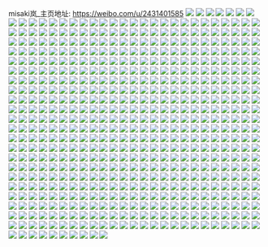 misaki岚_主页地址: https://weibo.com/u/2431401585 
![](https://wx4.sinaimg.cn/mw2000/90ec3e71ly1h95zzw7u3uj20wi1khdmq.jpg) 
![](https://wx4.sinaimg.cn/mw2000/90ec3e71ly1h96004l3s0j22c0340kjn.jpg) 
![](https://wx4.sinaimg.cn/mw2000/90ec3e71ly1h95zzx06fdj20u01hc18y.jpg) 
![](https://wx4.sinaimg.cn/mw2000/90ec3e71ly1h95zzycmjsj229e3191kz.jpg) 
![](https://wx4.sinaimg.cn/mw2000/90ec3e71ly1h95zzzs4a7j22c03401ky.jpg) 
![](https://wx4.sinaimg.cn/mw2000/90ec3e71ly1h96002cgq1j20wi1lswt1.jpg) 
![](https://wx4.sinaimg.cn/mw2000/90ec3e71ly1h96005na0dj214q1ibkd6.jpg) 
![](https://wx4.sinaimg.cn/mw2000/90ec3e71ly1h96006c9pfj20u01hcwnf.jpg) 
![](https://wx4.sinaimg.cn/mw2000/90ec3e71ly1h91j1pk8fkj20wi160aht.jpg) 
![](https://wx4.sinaimg.cn/mw2000/90ec3e71ly1h91j1zsz1ij22c0340qv6.jpg) 
![](https://wx4.sinaimg.cn/mw2000/90ec3e71ly1h8t7mlh2exj20wi1yc4qp.jpg) 
![](https://wx4.sinaimg.cn/mw2000/90ec3e71ly1h8t7mnuvyij21sc2ds4qp.jpg) 
![](https://wx4.sinaimg.cn/mw2000/90ec3e71ly1h8t7mpbdo1j21sc2dse82.jpg) 
![](https://wx4.sinaimg.cn/mw2000/90ec3e71ly1h8qxlzx7axj20q611j7dp.jpg) 
![](https://wx4.sinaimg.cn/mw2000/90ec3e71ly1h8pzoppvzaj21sc2ds7rk.jpg) 
![](https://wx4.sinaimg.cn/mw2000/90ec3e71ly1h8ndzxya0ij20wi1lkguv.jpg) 
![](https://wx4.sinaimg.cn/mw2000/90ec3e71ly1h8k2l6txh6j20k00zkwgm.jpg) 
![](https://wx4.sinaimg.cn/mw2000/90ec3e71ly1h8k2l7msszj20tz1fbak3.jpg) 
![](https://wx4.sinaimg.cn/mw2000/90ec3e71ly1h8fka4nyp6j20tr1gwn6w.jpg) 
![](https://wx4.sinaimg.cn/mw2000/90ec3e71ly1h8fka55awxj20u01hctnv.jpg) 
![](https://wx4.sinaimg.cn/mw2000/90ec3e71ly1h8fka2ff1cj20k00zkn01.jpg) 
![](https://wx4.sinaimg.cn/mw2000/90ec3e71ly1h8bkt8ztbej20k00ya0yl.jpg) 
![](https://wx4.sinaimg.cn/mw2000/90ec3e71ly1h89hpc9rkij20wi1ls4e9.jpg) 
![](https://wx4.sinaimg.cn/mw2000/90ec3e71ly1h89hpbtbqgj20wi1ls4dj.jpg) 
![](https://wx4.sinaimg.cn/mw2000/90ec3e71ly1h89hpdd3oej21y92lox6p.jpg) 
![](https://wx4.sinaimg.cn/mw2000/90ec3e71ly1h87i0rhdt5j20p00xcgv1.jpg) 
![](https://wx4.sinaimg.cn/mw2000/90ec3e71ly1h87i0pyq1qj20wi1lsdu8.jpg) 
![](https://wx4.sinaimg.cn/mw2000/90ec3e71ly1h87i0quq6lj20wi1lsdw3.jpg) 
![](https://wx4.sinaimg.cn/mw2000/90ec3e71ly1h87i0r51wdj20k00zkgpf.jpg) 
![](https://wx4.sinaimg.cn/mw2000/90ec3e71ly1h850qcwhm1j20r40qy40f.jpg) 
![](https://wx4.sinaimg.cn/mw2000/90ec3e71ly1h8305md804j22gu35s1kz.jpg) 
![](https://wx4.sinaimg.cn/mw2000/90ec3e71ly1h8305nnrt3j22dc35sb2b.jpg) 
![](https://wx4.sinaimg.cn/mw2000/90ec3e71ly1h8305opvplj22c0340x6q.jpg) 
![](https://wx4.sinaimg.cn/mw2000/90ec3e71ly1h81dy47nmij20qk0wbq5k.jpg) 
![](https://wx4.sinaimg.cn/mw2000/90ec3e71ly1h81dy4dmxbj20wh06owew.jpg) 
![](https://wx4.sinaimg.cn/mw2000/90ec3e71ly1h81dy4jsk0j20bn0bf0td.jpg) 
![](https://wx4.sinaimg.cn/mw2000/90ec3e71ly1h81dy3rsy8j20mc0jbwg3.jpg) 
![](https://wx4.sinaimg.cn/mw2000/90ec3e71ly1h7nm90n1kcj22c0340qv6.jpg) 
![](https://wx4.sinaimg.cn/mw2000/90ec3e71ly1h7kw0qrwauj20wi0pm78r.jpg) 
![](https://wx4.sinaimg.cn/mw2000/90ec3e71ly1h6omrc720rj20r50zon7o.jpg) 
![](https://wx4.sinaimg.cn/mw2000/90ec3e71ly1h6gzapprq6j20wi1gf0yc.jpg) 
![](https://wx4.sinaimg.cn/mw2000/90ec3e71ly1h6frqqt8clj20o416v75e.jpg) 
![](https://wx4.sinaimg.cn/mw2000/90ec3e71ly1h6f2d7l8d9j20to10vgnd.jpg) 
![](https://wx4.sinaimg.cn/mw2000/90ec3e71ly1h6ccwqmjn0j20u0140tfe.jpg) 
![](https://wx4.sinaimg.cn/mw2000/90ec3e71ly1h6ccwr0ffhj20sy1fggv0.jpg) 
![](https://wx4.sinaimg.cn/mw2000/90ec3e71ly1h5qcspkukzj20u013y127.jpg) 
![](https://wx4.sinaimg.cn/mw2000/90ec3e71ly1h5qcstzgcoj22c0340e86.jpg) 
![](https://wx4.sinaimg.cn/mw2000/90ec3e71ly1h5qcsp205rj22c03404qs.jpg) 
![](https://wx4.sinaimg.cn/mw2000/90ec3e71ly1h5qcswqfl2j214g1iekch.jpg) 
![](https://wx4.sinaimg.cn/mw2000/90ec3e71ly1h5cgehqz5hj20u01sxwjj.jpg) 
![](https://wx4.sinaimg.cn/mw2000/90ec3e71ly1h5cgfoviiuj20u015c795.jpg) 
![](https://wx4.sinaimg.cn/mw2000/90ec3e71ly1h58ropq709j20wi0o776o.jpg) 
![](https://wx4.sinaimg.cn/mw2000/90ec3e71ly1h4zakuv3fnj20u016ggsu.jpg) 
![](https://wx4.sinaimg.cn/mw2000/90ec3e71ly1h4zakv6fy7j20u00u0wi2.jpg) 
![](https://wx4.sinaimg.cn/mw2000/90ec3e71ly1h4x7kpsm8zj20u01hcdnu.jpg) 
![](https://wx4.sinaimg.cn/mw2000/90ec3e71ly1h4uqok9a77j20uc1ijqe4.jpg) 
![](https://wx4.sinaimg.cn/mw2000/90ec3e71ly1h4tcsyik57j22c0340x6p.jpg) 
![](https://wx4.sinaimg.cn/mw2000/90ec3e71ly1h4tct03kmcj22c0340b2a.jpg) 
![](https://wx4.sinaimg.cn/mw2000/90ec3e71ly1h4tcswuqy4j22c0340e82.jpg) 
![](https://wx4.sinaimg.cn/mw2000/90ec3e71ly1h4tct2sm8ij22c03407wk.jpg) 
![](https://wx4.sinaimg.cn/mw2000/90ec3e71ly1h4o2rqd39bj20ph18vwl0.jpg) 
![](https://wx4.sinaimg.cn/mw2000/90ec3e71ly1h4o2rqvzezj20k00zkn0x.jpg) 
![](https://wx4.sinaimg.cn/mw2000/90ec3e71ly1h4o2rr96yrj20u0141791.jpg) 
![](https://wx4.sinaimg.cn/mw2000/90ec3e71ly1h3ytyhzqjpj22c0340x6r.jpg) 
![](https://wx4.sinaimg.cn/mw2000/90ec3e71ly1h3ytyjhenxj227e2xvx6p.jpg) 
![](https://wx4.sinaimg.cn/mw2000/90ec3e71ly1h3x1br6yw3j223u35shdu.jpg) 
![](https://wx4.sinaimg.cn/mw2000/90ec3e71ly1h3x1c3dj5hj223u35se83.jpg) 
![](https://wx4.sinaimg.cn/mw2000/90ec3e71gy1h3w4mpg6zbj22c03407wi.jpg) 
![](https://wx4.sinaimg.cn/mw2000/90ec3e71gy1h3w4mmux6lj20wi1yck7w.jpg) 
![](https://wx4.sinaimg.cn/mw2000/90ec3e71gy1h3w4mqdi1gj20v11j6h6p.jpg) 
![](https://wx4.sinaimg.cn/mw2000/90ec3e71gy1h3qouwjdb4j20ta132k30.jpg) 
![](https://wx4.sinaimg.cn/mw2000/90ec3e71gy1h3qouykfpvj22202qonpe.jpg) 
![](https://wx4.sinaimg.cn/mw2000/90ec3e71gy1h3qov2g8wcj22802yoe82.jpg) 
![](https://wx4.sinaimg.cn/mw2000/90ec3e71ly1h3n73ylj5cj20hk0n8jte.jpg) 
![](https://wx4.sinaimg.cn/mw2000/90ec3e71ly1h3n73yzv7vj20wi0mpju6.jpg) 
![](https://wx4.sinaimg.cn/mw2000/90ec3e71gy1h3mpx9wpi4j215a1uvkes.jpg) 
![](https://wx4.sinaimg.cn/mw2000/90ec3e71gy1h3mpx8mz4mj22c033zx6q.jpg) 
![](https://wx4.sinaimg.cn/mw2000/90ec3e71gy1h3iq00vvrqj228831r7wi.jpg) 
![](https://wx4.sinaimg.cn/mw2000/90ec3e71gy1h3iq06ju11j226630kb2a.jpg) 
![](https://wx4.sinaimg.cn/mw2000/90ec3e71gy1h3ipzs1zhjj21sc2ds7wh.jpg) 
![](https://wx4.sinaimg.cn/mw2000/90ec3e71gy1h3iq02k1nnj21sc2dswz7.jpg) 
![](https://wx4.sinaimg.cn/mw2000/90ec3e71gy1h3hhzn2blaj20j20y4gqk.jpg) 
![](https://wx4.sinaimg.cn/mw2000/90ec3e71gy1h3hhzzzsktj22xk21wqv7.jpg) 
![](https://wx4.sinaimg.cn/mw2000/90ec3e71gy1h3hhzmllfej20u01hck9o.jpg) 
![](https://wx4.sinaimg.cn/mw2000/90ec3e71ly1h3dy0cux2rj20i10wiq9o.jpg) 
![](https://wx4.sinaimg.cn/mw2000/90ec3e71ly1h3dy0c7pe9j21400u0wpb.jpg) 
![](https://wx4.sinaimg.cn/mw2000/90ec3e71ly1h3dy0bf81cj21ip29a7wh.jpg) 
![](https://wx4.sinaimg.cn/mw2000/90ec3e71ly1h3dy0aqfomj224q2uab1c.jpg) 
![](https://wx4.sinaimg.cn/mw2000/90ec3e71ly1h3aao1zkkzj20wi1lsh26.jpg) 
![](https://wx4.sinaimg.cn/mw2000/90ec3e71ly1h3aao16oszj20o20ezdh2.jpg) 
![](https://wx4.sinaimg.cn/mw2000/90ec3e71ly1h2tzkxqvbrj20k00zke5d.jpg) 
![](https://wx4.sinaimg.cn/mw2000/90ec3e71ly1h2h03rqio4j20m911zgrn.jpg) 
![](https://wx4.sinaimg.cn/mw2000/90ec3e71ly1h2g7ngklauj20ra1h5gve.jpg) 
![](https://wx4.sinaimg.cn/mw2000/90ec3e71ly1h1wc0w3e0uj22c03407wi.jpg) 
![](https://wx4.sinaimg.cn/mw2000/90ec3e71ly1h1tuz1m1aqj22c0340hdv.jpg) 
![](https://wx4.sinaimg.cn/mw2000/90ec3e71ly1h1ncq6arcxj20wi1hb48e.jpg) 
![](https://wx4.sinaimg.cn/mw2000/90ec3e71ly1h1ncq5ga3lj20wi1lsk63.jpg) 
![](https://wx4.sinaimg.cn/mw2000/90ec3e71ly1h1ky7rtvs8j20no0ucgv6.jpg) 
![](https://wx4.sinaimg.cn/mw2000/90ec3e71ly1h1kuw3ssppj20qo11nwm8.jpg) 
![](https://wx4.sinaimg.cn/mw2000/90ec3e71ly1h1kuw4m7smj21zc1vje81.jpg) 
![](https://wx4.sinaimg.cn/mw2000/90ec3e71ly1h1izl6kabfj20u01hcqip.jpg) 
![](https://wx4.sinaimg.cn/mw2000/90ec3e71ly1h1izl64gxrj21yc0wi4qp.jpg) 
![](https://wx4.sinaimg.cn/mw2000/90ec3e71ly1h1izl8h0ugj21yc0wi7wh.jpg) 
![](https://wx4.sinaimg.cn/mw2000/90ec3e71ly1h1izlbkl8jj21yc0wikjl.jpg) 
![](https://wx4.sinaimg.cn/mw2000/90ec3e71ly1h1izfnsynbj210c1e8dsk.jpg) 
![](https://wx4.sinaimg.cn/mw2000/90ec3e71ly1h1bpaf0l1oj2153166anb.jpg) 
![](https://wx4.sinaimg.cn/mw2000/90ec3e71ly1h1bpagkhesj22c029ye82.jpg) 
![](https://wx4.sinaimg.cn/mw2000/90ec3e71ly1h1bpahnsihj22c02pkqv6.jpg) 
![](https://wx4.sinaimg.cn/mw2000/90ec3e71ly1h100wxpr3gj20k00zkdkz.jpg) 
![](https://wx4.sinaimg.cn/mw2000/90ec3e71ly1h0hkdtp4z8j20wi1lswte.jpg) 
![](https://wx4.sinaimg.cn/mw2000/90ec3e71ly1h0hkdw7civj20wi0wiaeq.jpg) 
![](https://wx4.sinaimg.cn/mw2000/90ec3e71ly1h0hkdwh9efj20k00zkn46.jpg) 
![](https://wx4.sinaimg.cn/mw2000/90ec3e71ly1h0ejyci6lsj20rx1do45j.jpg) 
![](https://wx4.sinaimg.cn/mw2000/90ec3e71ly1h0ejyd9lfej20k00zknjy.jpg) 
![](https://wx4.sinaimg.cn/mw2000/90ec3e71ly1h04278c1fej21sc2dsx6p.jpg) 
![](https://wx4.sinaimg.cn/mw2000/90ec3e71ly1gzz46chqksj20wi1ycnpd.jpg) 
![](https://wx4.sinaimg.cn/mw2000/90ec3e71ly1gzthclvvoqj20u01hc4af.jpg) 
![](https://wx4.sinaimg.cn/mw2000/90ec3e71ly1gzthcrtywsj20cu0d9ab0.jpg) 
![](https://wx4.sinaimg.cn/mw2000/90ec3e71ly1gzcipiw73fj22c03404qt.jpg) 
![](https://wx4.sinaimg.cn/mw2000/90ec3e71ly1gzcipjghlej20u00u0h1k.jpg) 
![](https://wx4.sinaimg.cn/mw2000/90ec3e71ly1gz56am128hj20wi1lham4.jpg) 
![](https://wx4.sinaimg.cn/mw2000/90ec3e71ly1gz56ambmfxj20wi1ls48o.jpg) 
![](https://wx4.sinaimg.cn/mw2000/90ec3e71ly1gz56alps94j20zk0k0443.jpg) 
![](https://wx4.sinaimg.cn/mw2000/90ec3e71ly1gynyqxktilj21jq1jq4qp.jpg) 
![](https://wx4.sinaimg.cn/mw2000/90ec3e71ly1gynyqwot5hj22c02c0kjm.jpg) 
![](https://wx4.sinaimg.cn/mw2000/90ec3e71ly1gynyqy460xj219x1fjwrr.jpg) 
![](https://wx4.sinaimg.cn/mw2000/90ec3e71ly1gynyr0wep3j22bk340kjp.jpg) 
![](https://wx4.sinaimg.cn/mw2000/90ec3e71ly1gy2lfbhkkkj20wi1yc1a8.jpg) 
![](https://wx4.sinaimg.cn/mw2000/90ec3e71ly1gy2lfcispsj20wi1ls4e0.jpg) 
![](https://wx4.sinaimg.cn/mw2000/90ec3e71ly1gy2lfdry4yj211o1hcwxe.jpg) 
![](https://wx4.sinaimg.cn/mw2000/90ec3e71ly1gxccdbnem9j22nf2nfx6q.jpg) 
![](https://wx4.sinaimg.cn/mw2000/90ec3e71ly1gxccdgjzs9j21401hc7he.jpg) 
![](https://wx4.sinaimg.cn/mw2000/90ec3e71ly1gxccczne2xj21401hc13i.jpg) 
![](https://wx4.sinaimg.cn/mw2000/90ec3e71ly1gxccd17ylrj20wi1lsqj9.jpg) 
![](https://wx4.sinaimg.cn/mw2000/90ec3e71ly1gxccd1waumj20u51hl7dr.jpg) 
![](https://wx4.sinaimg.cn/mw2000/90ec3e71ly1gxccd3scfgj20wi1ls19k.jpg) 
![](https://wx4.sinaimg.cn/mw2000/90ec3e71ly1gxccd4gxdej20tu1h9n72.jpg) 
![](https://wx4.sinaimg.cn/mw2000/90ec3e71ly1gxccdff1z6j22c0340hdv.jpg) 
![](https://wx4.sinaimg.cn/mw2000/90ec3e71ly1gxccdw2ia5j21sc2dsb29.jpg) 
![](https://wx4.sinaimg.cn/mw2000/90ec3e71ly1gx3g3vfbu3j21cd2g04qp.jpg) 
![](https://wx4.sinaimg.cn/mw2000/90ec3e71ly1gx3g41yjzjj22c0340x6s.jpg) 
![](https://wx4.sinaimg.cn/mw2000/90ec3e71ly1gx3g42uq88j21401hc14g.jpg) 
![](https://wx4.sinaimg.cn/mw2000/90ec3e71ly1gx3g3ru38vj22c0340x6r.jpg) 
![](https://wx4.sinaimg.cn/mw2000/90ec3e71ly1gwosw1q69jj21sc2dsb29.jpg) 
![](https://wx4.sinaimg.cn/mw2000/90ec3e71ly1gwnbpzxrbyj23402c0hdv.jpg) 
![](https://wx4.sinaimg.cn/mw2000/90ec3e71ly1gwnbq20h10j22c02c01ky.jpg) 
![](https://wx4.sinaimg.cn/mw2000/90ec3e71ly1gwnbq3y6xtj22c0340npf.jpg) 
![](https://wx4.sinaimg.cn/mw2000/90ec3e71ly1gwnbrhn3ujj22c02rvkjn.jpg) 
![](https://wx4.sinaimg.cn/mw2000/90ec3e71ly1gwj2gn6wmmj21p12dsnpd.jpg) 
![](https://wx4.sinaimg.cn/mw2000/90ec3e71ly1gwj2h9nwgoj22c035nnpg.jpg) 
![](https://wx4.sinaimg.cn/mw2000/90ec3e71ly1gw4exp9st9j21sc2ds1ky.jpg) 
![](https://wx4.sinaimg.cn/mw2000/90ec3e71ly1gw4eylznbcj21sc2ds1ky.jpg) 
![](https://wx4.sinaimg.cn/mw2000/90ec3e71ly1gvz0pbxzdxj21401hch5q.jpg) 
![](https://wx4.sinaimg.cn/mw2000/90ec3e71ly1gvz0pchsy7j21401hcakb.jpg) 
![](https://wx4.sinaimg.cn/mw2000/90ec3e71ly1gvz0pisv5sj22a935sb2b.jpg) 
![](https://wx4.sinaimg.cn/mw2000/90ec3e71ly1gvz0pme8hbj22c033kqv6.jpg) 
![](https://wx4.sinaimg.cn/mw2000/90ec3e71ly1gvz0pb4fwjj22c0340kjn.jpg) 
![](https://wx4.sinaimg.cn/mw2000/90ec3e71ly1gvz0pnyrb1j21sc2dsx6p.jpg) 
![](https://wx4.sinaimg.cn/mw2000/90ec3e71ly1gvwqjagklpj20w616wgwo.jpg) 
![](https://wx4.sinaimg.cn/mw2000/002ExUCBly1gvqn8fx9iqj62c0340kjl02.jpg) 
![](https://wx4.sinaimg.cn/mw2000/002ExUCBly1gvocgczt9ij61sc2dsnpd02.jpg) 
![](https://wx4.sinaimg.cn/mw2000/002ExUCBly1gvocgf8facj61sc2dsb2902.jpg) 
![](https://wx4.sinaimg.cn/mw2000/002ExUCBly1gvocgkuem6j62c02uuhdv02.jpg) 
![](https://wx4.sinaimg.cn/mw2000/002ExUCBly1gvocg5ib37j60ni134dly02.jpg) 
![](https://wx4.sinaimg.cn/mw2000/002ExUCBly1gvbte1vkg4j62c0340u0x02.jpg) 
![](https://wx4.sinaimg.cn/mw2000/002ExUCBly1gus2h9zoa5j61qd2dsnpd02.jpg) 
![](https://wx4.sinaimg.cn/mw2000/90ec3e71ly1gus2guck8uj212e1ezdvc.jpg) 
![](https://wx4.sinaimg.cn/mw2000/002ExUCBly1gus2iutbyvj61sc2dskjm02.jpg) 
![](https://wx4.sinaimg.cn/mw2000/90ec3e71ly1gus2j0mj99j212u1fsapf.jpg) 
![](https://wx4.sinaimg.cn/mw2000/002ExUCBly1gus2jhy6vlj62c0340x6q02.jpg) 
![](https://wx4.sinaimg.cn/mw2000/002ExUCBly1gus2jiwnk6j60jf0jqjty02.jpg) 
![](https://wx4.sinaimg.cn/mw2000/002ExUCBly1gupnpmxnl1j60u01hc11w02.jpg) 
![](https://wx4.sinaimg.cn/mw2000/002ExUCBly1gupnpq1niij63402c0npf02.jpg) 
![](https://wx4.sinaimg.cn/mw2000/002ExUCBly1gupnpraqslj60u01hck3602.jpg) 
![](https://wx4.sinaimg.cn/mw2000/002ExUCBly1gupnprwjm1j60u01hcgy302.jpg) 
![](https://wx4.sinaimg.cn/mw2000/002ExUCBly1gupnpu4rvlj62c02c0u0y02.jpg) 
![](https://wx4.sinaimg.cn/mw2000/002ExUCBly1gupnpzlktfj60u01hcdwe02.jpg) 
![](https://wx4.sinaimg.cn/mw2000/002ExUCBly1gupnq0qjt7j62c0340npd02.jpg) 
![](https://wx4.sinaimg.cn/mw2000/002ExUCBly1gupnq1wnqwj60u01hc15f02.jpg) 
![](https://wx4.sinaimg.cn/mw2000/002ExUCBly1gupnq2iyfbj60u01hcqe402.jpg) 
![](https://wx4.sinaimg.cn/mw2000/002ExUCBly1gugb6ycg25j62c0340qv602.jpg) 
![](https://wx4.sinaimg.cn/mw2000/002ExUCBly1gufyxkqxo7j61sc2dsqr502.jpg) 
![](https://wx4.sinaimg.cn/mw2000/002ExUCBly1gufyxnj1y1j61sc2ds7wh02.jpg) 
![](https://wx4.sinaimg.cn/mw2000/002ExUCBly1gufyxwpg9sj60wi1lsk7a02.jpg) 
![](https://wx4.sinaimg.cn/mw2000/002ExUCBly1gufyy3j5dmj62bv2ilhdu02.jpg) 
![](https://wx4.sinaimg.cn/mw2000/002ExUCBly1gu9q8vmrq5j60vn0wrk2t02.jpg) 
![](https://wx4.sinaimg.cn/mw2000/002ExUCBly1gu9q8w7k90j610s1g3nko02.jpg) 
![](https://wx4.sinaimg.cn/mw2000/002ExUCBly1gu9q8wx8idj60wi1lsqod02.jpg) 
![](https://wx4.sinaimg.cn/mw2000/002ExUCBly1gu9q8y9caej62c0340qv702.jpg) 
![](https://wx4.sinaimg.cn/mw2000/002ExUCBly1gu8jmsinb2j61221d6ts602.jpg) 
![](https://wx4.sinaimg.cn/mw2000/002ExUCBly1gu8jmsy844j610f1bjaqn02.jpg) 
![](https://wx4.sinaimg.cn/mw2000/90ec3e71ly1gtz43navzqj21sc25y1kx.jpg) 
![](https://wx4.sinaimg.cn/mw2000/90ec3e71ly1gtz43o0zuzj216g1km7n3.jpg) 
![](https://wx4.sinaimg.cn/mw2000/90ec3e71ly1gtz43peus2j20wi10rdon.jpg) 
![](https://wx4.sinaimg.cn/mw2000/90ec3e71ly1gtz43q80bvj21sc2dsqv5.jpg) 
![](https://wx4.sinaimg.cn/mw2000/90ec3e71ly1gtxvxip04mj20wf1g6gu7.jpg) 
![](https://wx4.sinaimg.cn/mw2000/90ec3e71ly1gtxvxs45fzj20wi1ls4b7.jpg) 
![](https://wx4.sinaimg.cn/mw2000/90ec3e71ly1gtxvxys3qkj20wi1lswsb.jpg) 
![](https://wx4.sinaimg.cn/mw2000/90ec3e71ly1gtxvy3s9f0j20wi1ls17w.jpg) 
![](https://wx4.sinaimg.cn/mw2000/90ec3e71ly1gtazsp9hsmj21sc2dse29.jpg) 
![](https://wx4.sinaimg.cn/mw2000/90ec3e71ly1gt9kg6pniuj21sc2dski0.jpg) 
![](https://wx4.sinaimg.cn/mw2000/90ec3e71ly1gt9kg65wmwj21sc2ds7v5.jpg) 
![](https://wx4.sinaimg.cn/mw2000/90ec3e71ly1gt3iyqiy8lj22c0340b2a.jpg) 
![](https://wx4.sinaimg.cn/mw2000/90ec3e71ly1gt3iyw76ogj22c03401l0.jpg) 
![](https://wx4.sinaimg.cn/mw2000/90ec3e71ly1gt3iyxswqzj22c0340e83.jpg) 
![](https://wx4.sinaimg.cn/mw2000/90ec3e71ly1gt3iyzigjoj22c0340hdv.jpg) 
![](https://wx4.sinaimg.cn/mw2000/90ec3e71ly1gt3iz1ial0j22c0340e85.jpg) 
![](https://wx4.sinaimg.cn/mw2000/90ec3e71ly1gt3iz36ow9j22c0340npf.jpg) 
![](https://wx4.sinaimg.cn/mw2000/90ec3e71ly1gt3iz4f264j22c0340x6q.jpg) 
![](https://wx4.sinaimg.cn/mw2000/90ec3e71ly1gt3iz4xx8ej20u01hctod.jpg) 
![](https://wx4.sinaimg.cn/mw2000/90ec3e71ly1gt3iz6536vj22c0340x6q.jpg) 
![](https://wx4.sinaimg.cn/mw2000/90ec3e71ly1gslhrls711j21m320xqv5.jpg) 
![](https://wx4.sinaimg.cn/mw2000/90ec3e71ly1gslhrj52s2j229l340kjn.jpg) 
![](https://wx4.sinaimg.cn/mw2000/90ec3e71ly1gslhrp4g02j22c0340u0y.jpg) 
![](https://wx4.sinaimg.cn/mw2000/90ec3e71ly1gskdb0esq9j22c03407wi.jpg) 
![](https://wx4.sinaimg.cn/mw2000/90ec3e71ly1gskdaunri1j22c03404qr.jpg) 
![](https://wx4.sinaimg.cn/mw2000/90ec3e71ly1gsisf8dza2j22c0340e82.jpg) 
![](https://wx4.sinaimg.cn/mw2000/90ec3e71ly1gsisfflj2bj22c036lb2c.jpg) 
![](https://wx4.sinaimg.cn/mw2000/90ec3e71ly1gsisflorhhj22c03407wj.jpg) 
![](https://wx4.sinaimg.cn/mw2000/90ec3e71ly1gsisfmnxppj20v815mn8f.jpg) 
![](https://wx4.sinaimg.cn/mw2000/90ec3e71ly1gsfvts2v89j226g2wmu0z.jpg) 
![](https://wx4.sinaimg.cn/mw2000/90ec3e71ly1gsfvttv2iej22c0340npe.jpg) 
![](https://wx4.sinaimg.cn/mw2000/90ec3e71ly1gsfvto3rwej23402c0kjo.jpg) 
![](https://wx4.sinaimg.cn/mw2000/90ec3e71ly1gsfvtxwnh7j22c0340e83.jpg) 
![](https://wx4.sinaimg.cn/mw2000/90ec3e71ly1gsb3cgnqfpj21401hcgxp.jpg) 
![](https://wx4.sinaimg.cn/mw2000/90ec3e71ly1gsb3ck1b50j22c02c0qv6.jpg) 
![](https://wx4.sinaimg.cn/mw2000/90ec3e71ly1gsb3coo3laj21sc2dskjm.jpg) 
![](https://wx4.sinaimg.cn/mw2000/90ec3e71ly1gsb3cqi1i3j22c02c0u0r.jpg) 
![](https://wx4.sinaimg.cn/mw2000/90ec3e71ly1gs7p0k6lv9j21sc2ds7ua.jpg) 
![](https://wx4.sinaimg.cn/mw2000/90ec3e71ly1gs7p0jj6mij21sc2ds4oc.jpg) 
![](https://wx4.sinaimg.cn/mw2000/90ec3e71ly1gs5dkeydm0j20wi0xm104.jpg) 
![](https://wx4.sinaimg.cn/mw2000/90ec3e71ly1gs35u0pibhj20wi0wen6r.jpg) 
![](https://wx4.sinaimg.cn/mw2000/90ec3e71gy1gru3ahxk83j20vw16jqfp.jpg) 
![](https://wx4.sinaimg.cn/mw2000/90ec3e71gy1gru3ah1fbwj21sc2ds7wh.jpg) 
![](https://wx4.sinaimg.cn/mw2000/90ec3e71gy1gru3akqdbdj22c0340hdu.jpg) 
![](https://wx4.sinaimg.cn/mw2000/90ec3e71gy1gru3af8tr5j22c03401ky.jpg) 
![](https://wx4.sinaimg.cn/mw2000/90ec3e71gy1gr4c1k9wt4j22782xm1kx.jpg) 
![](https://wx4.sinaimg.cn/mw2000/90ec3e71gy1gr4c1mhq8xj213h1gn4d4.jpg) 
![](https://wx4.sinaimg.cn/mw2000/90ec3e71gy1gr4c1nhpbnj20tw13wn1l.jpg) 
![](https://wx4.sinaimg.cn/mw2000/90ec3e71gy1gr4c1q6c3ij21lz2dse81.jpg) 
![](https://wx4.sinaimg.cn/mw2000/90ec3e71gy1gr0xcohf2lj22c0340x6r.jpg) 
![](https://wx4.sinaimg.cn/mw2000/90ec3e71gy1gr0xctc42oj22c02c04qr.jpg) 
![](https://wx4.sinaimg.cn/mw2000/90ec3e71gy1gr0xcx58fjj22c0340npe.jpg) 
![](https://wx4.sinaimg.cn/mw2000/90ec3e71gy1gr0xcy7wpdj20u00u0n3j.jpg) 
![](https://wx4.sinaimg.cn/mw2000/90ec3e71gy1gr0xd0jr4fj22c0340b2a.jpg) 
![](https://wx4.sinaimg.cn/mw2000/90ec3e71gy1gr0xd55g3lj22c02c0hdv.jpg) 
![](https://wx4.sinaimg.cn/mw2000/90ec3e71gy1gqpzkmsrfmj20wi1ycx6p.jpg) 
![](https://wx4.sinaimg.cn/mw2000/90ec3e71ly1gqou4z5ma8j21sc2dshdt.jpg) 
![](https://wx4.sinaimg.cn/mw2000/90ec3e71ly1gqou3jekyej21sc2dstz6.jpg) 
![](https://wx4.sinaimg.cn/mw2000/90ec3e71ly1gqkkt0z6ncj20ku0rsdku.jpg) 
![](https://wx4.sinaimg.cn/mw2000/90ec3e71ly1gqg1tqa1sxj20ge0zgtbb.jpg) 
![](https://wx4.sinaimg.cn/mw2000/90ec3e71ly1gqg1tqujecj20u01hcdoo.jpg) 
![](https://wx4.sinaimg.cn/mw2000/90ec3e71ly1gqg1tpnnvcj20u01sye82.jpg) 
![](https://wx4.sinaimg.cn/mw2000/90ec3e71ly1gqg1tw5qmej20u01syqv6.jpg) 
![](https://wx4.sinaimg.cn/mw2000/90ec3e71ly1gqel5aigl6j20u01sykjv.jpg) 
![](https://wx4.sinaimg.cn/mw2000/90ec3e71ly1gqel5quax7j20u01sykjv.jpg) 
![](https://wx4.sinaimg.cn/mw2000/90ec3e71ly1gqel5rt2gnj20u0140464.jpg) 
![](https://wx4.sinaimg.cn/mw2000/90ec3e71ly1gqel5srvt8j21400u0n5b.jpg) 
![](https://wx4.sinaimg.cn/mw2000/90ec3e71ly1gqb1gft9t6j20u01sy7ws.jpg) 
![](https://wx4.sinaimg.cn/mw2000/90ec3e71ly1gqb1gglu2aj20u01hcaie.jpg) 
![](https://wx4.sinaimg.cn/mw2000/90ec3e71ly1gqb1gh2i32j20k00zk784.jpg) 
![](https://wx4.sinaimg.cn/mw2000/90ec3e71ly1gqb1ghmrnwj20u019b47g.jpg) 
![](https://wx4.sinaimg.cn/mw2000/90ec3e71gy1gq92jflg5tj20u0140k0t.jpg) 
![](https://wx4.sinaimg.cn/mw2000/90ec3e71gy1gq92jhp10aj20u00u0gxw.jpg) 
![](https://wx4.sinaimg.cn/mw2000/90ec3e71gy1gq92jjqvhhj20u0140wme.jpg) 
![](https://wx4.sinaimg.cn/mw2000/90ec3e71gy1gq92jkmgvcj20u00u048n.jpg) 
![](https://wx4.sinaimg.cn/mw2000/90ec3e71gy1gq92jlsppej20u00u0gv4.jpg) 
![](https://wx4.sinaimg.cn/mw2000/90ec3e71gy1gq92jneu84j20u0140n6n.jpg) 
![](https://wx4.sinaimg.cn/mw2000/90ec3e71gy1gq92johbm2j20u0140gt4.jpg) 
![](https://wx4.sinaimg.cn/mw2000/90ec3e71gy1gq92jehtvoj20u00u0an3.jpg) 
![](https://wx4.sinaimg.cn/mw2000/90ec3e71gy1gq92jpdz38j20u00u0dpy.jpg) 
![](https://wx4.sinaimg.cn/mw2000/90ec3e71gy1gq6pjrclmkj20u0140gvr.jpg) 
![](https://wx4.sinaimg.cn/mw2000/90ec3e71gy1gq696z9uz0j20u01404bh.jpg) 
![](https://wx4.sinaimg.cn/mw2000/90ec3e71gy1gq696ygdohj20u0140tlo.jpg) 
![](https://wx4.sinaimg.cn/mw2000/90ec3e71gy1gq696zu6pzj20u0140k0u.jpg) 
![](https://wx4.sinaimg.cn/mw2000/90ec3e71gy1gq6970ceqgj20u0140guc.jpg) 
![](https://wx4.sinaimg.cn/mw2000/90ec3e71gy1gq4t12p8y2j20u01syqv8.jpg) 
![](https://wx4.sinaimg.cn/mw2000/90ec3e71gy1gq4t140t1nj20u01sy1kx.jpg) 
![](https://wx4.sinaimg.cn/mw2000/90ec3e71gy1gq4t14oqm8j20w20jbwhy.jpg) 
![](https://wx4.sinaimg.cn/mw2000/90ec3e71gy1gq4t15p5k1j21400u0n6c.jpg) 
![](https://wx4.sinaimg.cn/mw2000/90ec3e71gy1gq3bf2w5epj20u01407d4.jpg) 
![](https://wx4.sinaimg.cn/mw2000/90ec3e71gy1gq3bf3zc6qj20u01407gc.jpg) 
![](https://wx4.sinaimg.cn/mw2000/90ec3e71gy1gq3bf6far7j20u01407mo.jpg) 
![](https://wx4.sinaimg.cn/mw2000/90ec3e71gy1gq3bf7b2d7j20u013zwss.jpg) 
![](https://wx4.sinaimg.cn/mw2000/90ec3e71gy1gq30wpcllmj20u013qn3o.jpg) 
![](https://wx4.sinaimg.cn/mw2000/90ec3e71gy1gq30wq1gp9j20u018awor.jpg) 
![](https://wx4.sinaimg.cn/mw2000/90ec3e71gy1gq0olayx3nj21sc2ds7wi.jpg) 
![](https://wx4.sinaimg.cn/mw2000/90ec3e71gy1gq0ol9ihnaj21sc2dse82.jpg) 
![](https://wx4.sinaimg.cn/mw2000/90ec3e71gy1gq0olchdyij22c0340kjm.jpg) 
![](https://wx4.sinaimg.cn/mw2000/90ec3e71gy1gq0ole5i4nj21n02ds7wi.jpg) 
![](https://wx4.sinaimg.cn/mw2000/90ec3e71gy1gpwf0o8qjvj20u0140tjo.jpg) 
![](https://wx4.sinaimg.cn/mw2000/90ec3e71gy1gpwf0qtdlnj20p11i6n5e.jpg) 
![](https://wx4.sinaimg.cn/mw2000/90ec3e71gy1gpwf0u498fj20u018b7il.jpg) 
![](https://wx4.sinaimg.cn/mw2000/90ec3e71gy1gpwf0m3eshj20u0148ndw.jpg) 
![](https://wx4.sinaimg.cn/mw2000/90ec3e71gy1gpw7lewi5uj20u0140qb5.jpg) 
![](https://wx4.sinaimg.cn/mw2000/90ec3e71gy1gpw7lc51ryj20u01bhqd4.jpg) 
![](https://wx4.sinaimg.cn/mw2000/90ec3e71gy1gpw7lgq6u2j20u00u0454.jpg) 
![](https://wx4.sinaimg.cn/mw2000/90ec3e71gy1gpw7liuqv3j20u0140gvg.jpg) 
![](https://wx4.sinaimg.cn/mw2000/90ec3e71gy1gpv8yewb0fj20u00u0wow.jpg) 
![](https://wx4.sinaimg.cn/mw2000/90ec3e71gy1gpv8ygv3ycj20u00u0qb8.jpg) 
![](https://wx4.sinaimg.cn/mw2000/90ec3e71gy1gpv8yhofb7j20jx0r7tdk.jpg) 
![](https://wx4.sinaimg.cn/mw2000/90ec3e71gy1gpv8ydfhomj20u00u0ahn.jpg) 
![](https://wx4.sinaimg.cn/mw2000/90ec3e71gy1gptvt4wffkj20u0140135.jpg) 
![](https://wx4.sinaimg.cn/mw2000/90ec3e71gy1gptvt64e28j20u0140qap.jpg) 
![](https://wx4.sinaimg.cn/mw2000/90ec3e71gy1gptvt7onlgj20u01407ds.jpg) 
![](https://wx4.sinaimg.cn/mw2000/90ec3e71gy1gptvt905qhj20u01afgwc.jpg) 
![](https://wx4.sinaimg.cn/mw2000/90ec3e71gy1gprojkno2kj21400u0qew.jpg) 
![](https://wx4.sinaimg.cn/mw2000/90ec3e71gy1gprojp9yymj20u014wgrb.jpg) 
![](https://wx4.sinaimg.cn/mw2000/90ec3e71gy1gprojk37qpj21400u0479.jpg) 
![](https://wx4.sinaimg.cn/mw2000/90ec3e71gy1gprojjjp4ej20u014a13b.jpg) 
![](https://wx4.sinaimg.cn/mw2000/90ec3e71gy1gprojl6nsvj20u00va113.jpg) 
![](https://wx4.sinaimg.cn/mw2000/90ec3e71gy1gprojlwescj20u00u013a.jpg) 
![](https://wx4.sinaimg.cn/mw2000/90ec3e71gy1gprojmxbpdj20u00u0k66.jpg) 
![](https://wx4.sinaimg.cn/mw2000/90ec3e71gy1gprojnfx1cj20u00v8wlw.jpg) 
![](https://wx4.sinaimg.cn/mw2000/90ec3e71gy1gprojonxpoj20u0140dsl.jpg) 
![](https://wx4.sinaimg.cn/mw2000/90ec3e71gy1gpoaqp2juoj20u0140n8w.jpg) 
![](https://wx4.sinaimg.cn/mw2000/90ec3e71gy1gpoaqq20q6j20u017jgzv.jpg) 
![](https://wx4.sinaimg.cn/mw2000/90ec3e71gy1gpoaqr4114j20u016jgyj.jpg) 
![](https://wx4.sinaimg.cn/mw2000/90ec3e71gy1gpoaqruy85j20u015lwr4.jpg) 
![](https://wx4.sinaimg.cn/mw2000/90ec3e71gy1gpmvyqgs3qj20u0140dn5.jpg) 
![](https://wx4.sinaimg.cn/mw2000/90ec3e71gy1gpmvyt2hr7j21400u07di.jpg) 
![](https://wx4.sinaimg.cn/mw2000/90ec3e71gy1gpmvyujsw4j20u014015f.jpg) 
![](https://wx4.sinaimg.cn/mw2000/90ec3e71gy1gpmvyvqexxj20u00u0akw.jpg) 
![](https://wx4.sinaimg.cn/mw2000/90ec3e71gy1gpmvywz6kej20u00u04bz.jpg) 
![](https://wx4.sinaimg.cn/mw2000/90ec3e71gy1gpmvyxw11uj20u00v0qa4.jpg) 
![](https://wx4.sinaimg.cn/mw2000/90ec3e71gy1gpm8vwibbzj20u0140al4.jpg) 
![](https://wx4.sinaimg.cn/mw2000/90ec3e71gy1gpm8v0dyprj20u011xaj9.jpg) 
![](https://wx4.sinaimg.cn/mw2000/90ec3e71gy1gpm8v17t4kj20u0140tm0.jpg) 
![](https://wx4.sinaimg.cn/mw2000/90ec3e71gy1gpm8v1vo0cj20u0140doi.jpg) 
![](https://wx4.sinaimg.cn/mw2000/90ec3e71ly1gphfykdllyj20u013yai4.jpg) 
![](https://wx4.sinaimg.cn/mw2000/90ec3e71ly1gphfykroaqj20u0140win.jpg) 
![](https://wx4.sinaimg.cn/mw2000/90ec3e71ly1gphfyl66emj21400u0n28.jpg) 
![](https://wx4.sinaimg.cn/mw2000/90ec3e71ly1gphfylmv6gj20u0140ahr.jpg) 
![](https://wx4.sinaimg.cn/mw2000/90ec3e71gy1gpa1j35r2jj20u01synpd.jpg) 
![](https://wx4.sinaimg.cn/mw2000/90ec3e71gy1gpa1ixruigj20u01sye81.jpg) 
![](https://wx4.sinaimg.cn/mw2000/90ec3e71gy1gpa1j3vq92j20u0140ah6.jpg) 
![](https://wx4.sinaimg.cn/mw2000/90ec3e71gy1gpa1j0o645j20u01syqv5.jpg) 
![](https://wx4.sinaimg.cn/mw2000/90ec3e71ly1gp49vyi02vj21sc2dsnpd.jpg) 
![](https://wx4.sinaimg.cn/mw2000/90ec3e71ly1gp49vxaforj20b20b23zc.jpg) 
![](https://wx4.sinaimg.cn/mw2000/90ec3e71ly1gp0x29zck9j216j16j7wh.jpg) 
![](https://wx4.sinaimg.cn/mw2000/90ec3e71ly1gp0x298w38j20ug0tjwqj.jpg) 
![](https://wx4.sinaimg.cn/mw2000/90ec3e71ly1gp0x2ahek4j20wi0f7jta.jpg) 
![](https://wx4.sinaimg.cn/mw2000/90ec3e71ly1gp0x2b1sroj20u01hcttq.jpg) 
![](https://wx4.sinaimg.cn/mw2000/90ec3e71ly1gozqzdzvdnj21sc2ds7wi.jpg) 
![](https://wx4.sinaimg.cn/mw2000/90ec3e71ly1gozqzf17vrj21y12ld4qp.jpg) 
![](https://wx4.sinaimg.cn/mw2000/90ec3e71ly1gozqzgjid2j21c51c5qre.jpg) 
![](https://wx4.sinaimg.cn/mw2000/90ec3e71ly1gozqzh0fw9j20p31pv47q.jpg) 
![](https://wx4.sinaimg.cn/mw2000/90ec3e71ly1gowftgpc8pj20u0140ti1.jpg) 
![](https://wx4.sinaimg.cn/mw2000/90ec3e71ly1gowftfzapgj20u0140wl0.jpg) 
![](https://wx4.sinaimg.cn/mw2000/90ec3e71ly1gowfthfc7aj21400u0amr.jpg) 
![](https://wx4.sinaimg.cn/mw2000/90ec3e71ly1gowftiaijdj20u0140nd1.jpg) 
![](https://wx4.sinaimg.cn/mw2000/90ec3e71ly1govh0f8l01j20se0e4t9v.jpg) 
![](https://wx4.sinaimg.cn/mw2000/90ec3e71ly1govh0eocoij20u01sy4qs.jpg) 
![](https://wx4.sinaimg.cn/mw2000/90ec3e71ly1govh0fvalzj20u00u07bl.jpg) 
![](https://wx4.sinaimg.cn/mw2000/90ec3e71ly1govh0gte8kj21400u0gwn.jpg) 
![](https://wx4.sinaimg.cn/mw2000/90ec3e71ly1gosq0cfj9oj20u00u0afd.jpg) 
![](https://wx4.sinaimg.cn/mw2000/90ec3e71ly1gosq0dv41tj20ob1avdmq.jpg) 
![](https://wx4.sinaimg.cn/mw2000/90ec3e71ly1gosq0evh8nj21sy0u018c.jpg) 
![](https://wx4.sinaimg.cn/mw2000/90ec3e71ly1gosq2e1sdzj20u0140dlw.jpg) 
![](https://wx4.sinaimg.cn/mw2000/90ec3e71ly1gokubk3kkmj20u00u00yp.jpg) 
![](https://wx4.sinaimg.cn/mw2000/90ec3e71ly1gojo7k37kpj20u01hcan8.jpg) 
![](https://wx4.sinaimg.cn/mw2000/90ec3e71ly1gojo7es5vej20u01hc15v.jpg) 
![](https://wx4.sinaimg.cn/mw2000/90ec3e71ly1goixw9qvx7j20u00uvn2w.jpg) 
![](https://wx4.sinaimg.cn/mw2000/90ec3e71ly1goixw9yrkdj20wi0jvmym.jpg) 
![](https://wx4.sinaimg.cn/mw2000/90ec3e71ly1goixw9aw0jj20u0140n2s.jpg) 
![](https://wx4.sinaimg.cn/mw2000/90ec3e71ly1goixwac2rij21sy0u079u.jpg) 
![](https://wx4.sinaimg.cn/mw2000/90ec3e71ly1goixwb7ejkj20u00w2tcp.jpg) 
![](https://wx4.sinaimg.cn/mw2000/90ec3e71ly1goixwbnkx4j20u00ttgof.jpg) 
![](https://wx4.sinaimg.cn/mw2000/90ec3e71ly1goijly99chj20u01hatj2.jpg) 
![](https://wx4.sinaimg.cn/mw2000/90ec3e71ly1godsodkgi0j20w60w64qp.jpg) 
![](https://wx4.sinaimg.cn/mw2000/90ec3e71ly1godsot7xcyj20w60w61kx.jpg) 
![](https://wx4.sinaimg.cn/mw2000/90ec3e71ly1gocm9o46oxj20u01bcgt1.jpg) 
![](https://wx4.sinaimg.cn/mw2000/90ec3e71ly1go7k41cnecj20u01sy7ak.jpg) 
![](https://wx4.sinaimg.cn/mw2000/90ec3e71ly1go3ez6yasbj20u018k16q.jpg) 
![](https://wx4.sinaimg.cn/mw2000/90ec3e71ly1gnwrpuy9cej20wi0vptkv.jpg) 
![](https://wx4.sinaimg.cn/mw2000/90ec3e71ly1gnnijs7vw6j212s1fp4cv.jpg) 
![](https://wx4.sinaimg.cn/mw2000/90ec3e71ly1gnl3pycuooj20t41r1wky.jpg) 
![](https://wx4.sinaimg.cn/mw2000/90ec3e71ly1gnhqxzbijpj20u0140dqs.jpg) 
![](https://wx4.sinaimg.cn/mw2000/90ec3e71ly1gnhqy0qtjlj20u013jqbt.jpg) 
![](https://wx4.sinaimg.cn/mw2000/90ec3e71ly1gnf9zaim4dj23402c0b29.jpg) 
![](https://wx4.sinaimg.cn/mw2000/90ec3e71ly1gnd4k7uvftj20wi0vtamx.jpg) 
![](https://wx4.sinaimg.cn/mw2000/90ec3e71ly1gnaeqmyi7dj23402c04qu.jpg) 
![](https://wx4.sinaimg.cn/mw2000/90ec3e71ly1gn9303lrj2j20wi1ychdt.jpg) 
![](https://wx4.sinaimg.cn/mw2000/90ec3e71ly1gn74p94ot0j20wi1yc1kx.jpg) 
![](https://wx4.sinaimg.cn/mw2000/90ec3e71ly1gn74pkdbngj20wi1ycqq7.jpg) 
![](https://wx4.sinaimg.cn/mw2000/90ec3e71ly1gn6u162887j21mc25sk7f.jpg) 
![](https://wx4.sinaimg.cn/mw2000/90ec3e71ly1gm3iwseg4ij22c02c0x6p.jpg) 
![](https://wx4.sinaimg.cn/mw2000/90ec3e71ly1gm3iwktixuj22c02c0kjm.jpg) 
![](https://wx4.sinaimg.cn/mw2000/90ec3e71ly1gm3iwb4yasj22c02c0hdt.jpg) 
![](https://wx4.sinaimg.cn/mw2000/90ec3e71ly1gm3iwtcqxkj20u02yfe39.jpg) 
![](https://wx4.sinaimg.cn/mw2000/90ec3e71gy1gm1qfgi0eyj21o0280u0x.jpg) 
![](https://wx4.sinaimg.cn/mw2000/90ec3e71gy1gm13wyqmqyj21k42bwkjl.jpg) 
![](https://wx4.sinaimg.cn/mw2000/90ec3e71gy1gm13wzrcenj212o1jyww1.jpg) 
![](https://wx4.sinaimg.cn/mw2000/90ec3e71gy1gm13x0m0eej20n01dsnma.jpg) 
![](https://wx4.sinaimg.cn/mw2000/90ec3e71gy1gm13x2m1plj21p62dskjl.jpg) 
![](https://wx4.sinaimg.cn/mw2000/90ec3e71ly1glvf4bhmqfj21o01o0kjl.jpg) 
![](https://wx4.sinaimg.cn/mw2000/90ec3e71ly1glpt8d4enwj20n00eyac2.jpg) 
![](https://wx4.sinaimg.cn/mw2000/90ec3e71gy1glpj06cw6mj20my11fahr.jpg) 
![](https://wx4.sinaimg.cn/mw2000/90ec3e71ly1glkf4l939tj22c0340npd.jpg) 
![](https://wx4.sinaimg.cn/mw2000/90ec3e71ly1glkf4mhbs7j22c0340npd.jpg) 
![](https://wx4.sinaimg.cn/mw2000/90ec3e71ly1glkf4q1mjwj22c0340npd.jpg) 
![](https://wx4.sinaimg.cn/mw2000/90ec3e71ly1glkf4rc0j0j22c03404qq.jpg) 
![](https://wx4.sinaimg.cn/mw2000/90ec3e71ly1gl58r1vmj1j20n01ds1kx.jpg) 
![](https://wx4.sinaimg.cn/mw2000/90ec3e71ly1gl1iqpfbfqj20n01dshdt.jpg) 
![](https://wx4.sinaimg.cn/mw2000/90ec3e71ly1gl1iqqct9wj20n01dsnpd.jpg) 
![](https://wx4.sinaimg.cn/mw2000/90ec3e71ly1gktr3gr2raj21o01o07wh.jpg) 
![](https://wx4.sinaimg.cn/mw2000/90ec3e71ly1gktr3is39kj21gv1m34qp.jpg) 
![](https://wx4.sinaimg.cn/mw2000/90ec3e71ly1gktr3nrx9mj22c0340u0z.jpg) 
![](https://wx4.sinaimg.cn/mw2000/90ec3e71ly1gktr3qe5uwj22c0340qv5.jpg) 
![](https://wx4.sinaimg.cn/mw2000/90ec3e71ly1gkqbyyf3h1j21yq21f1kx.jpg) 
![](https://wx4.sinaimg.cn/mw2000/90ec3e71ly1gkmk4ejtdoj214517o7bj.jpg) 
![](https://wx4.sinaimg.cn/mw2000/90ec3e71ly1gkfx2mxcmcj21sc2dskg0.jpg) 
![](https://wx4.sinaimg.cn/mw2000/90ec3e71ly1gkd9x78ztzj21sg2dsb1k.jpg) 
![](https://wx4.sinaimg.cn/mw2000/90ec3e71ly1gkd9x5q1hnj21sg2dswx9.jpg) 
![](https://wx4.sinaimg.cn/mw2000/90ec3e71ly1gkd9x9pobuj21sg2dsb0r.jpg) 
![](https://wx4.sinaimg.cn/mw2000/90ec3e71ly1gkaih5py27j21o01o0qv5.jpg) 
![](https://wx4.sinaimg.cn/mw2000/90ec3e71ly1gkaih4padxj214e1alaqr.jpg) 
![](https://wx4.sinaimg.cn/mw2000/90ec3e71ly1gk36v7sd6vj218g1m0jsh.jpg) 
![](https://wx4.sinaimg.cn/mw2000/90ec3e71ly1gjzpebi6cij20n01dsaz4.jpg) 
![](https://wx4.sinaimg.cn/mw2000/90ec3e71ly1gjzpea9nzaj21o01o07wh.jpg) 
![](https://wx4.sinaimg.cn/mw2000/90ec3e71ly1gjtfeg6rs0j20n01dsx6p.jpg) 
![](https://wx4.sinaimg.cn/mw2000/90ec3e71ly1gjtcxjebsaj20n01dsnpd.jpg) 
![](https://wx4.sinaimg.cn/mw2000/90ec3e71ly1gjsiv1yc26j22c02c0e82.jpg) 
![](https://wx4.sinaimg.cn/mw2000/90ec3e71ly1gjsiv55rfoj21sc1scqv5.jpg) 
![](https://wx4.sinaimg.cn/mw2000/90ec3e71ly1gjsiv95wvxj21ma2a3npd.jpg) 
![](https://wx4.sinaimg.cn/mw2000/90ec3e71ly1gjsivcuyt2j22ds1scx6p.jpg) 
![](https://wx4.sinaimg.cn/mw2000/90ec3e71ly1gjreyhjhs5j22c02c0kjl.jpg) 
![](https://wx4.sinaimg.cn/mw2000/90ec3e71ly1gjreyiyn8nj23402c01ac.jpg) 
![](https://wx4.sinaimg.cn/mw2000/90ec3e71ly1gjreyesc1uj20n01ds4qq.jpg) 
![](https://wx4.sinaimg.cn/mw2000/90ec3e71ly1gjreypimh8j20mr14cjxn.jpg) 
![](https://wx4.sinaimg.cn/mw2000/90ec3e71ly1gjp9mya636j20md13sn8d.jpg) 
![](https://wx4.sinaimg.cn/mw2000/90ec3e71ly1gjo8ehyikwj20n015sdls.jpg) 
![](https://wx4.sinaimg.cn/mw2000/90ec3e71ly1gjmn9vssa6j22c0340b2a.jpg) 
![](https://wx4.sinaimg.cn/mw2000/90ec3e71ly1gjmn9rx36yj22c0340e82.jpg) 
![](https://wx4.sinaimg.cn/mw2000/90ec3e71ly1gjmna04smxj22c03404qr.jpg) 
![](https://wx4.sinaimg.cn/mw2000/90ec3e71ly1gji87jiv0oj22c02c0u0z.jpg) 
![](https://wx4.sinaimg.cn/mw2000/90ec3e71ly1gji87ocpnkj20n01ds1ky.jpg) 
![](https://wx4.sinaimg.cn/mw2000/90ec3e71ly1gjh1v941s7j21gc2eae81.jpg) 
![](https://wx4.sinaimg.cn/mw2000/90ec3e71ly1gjbb2c8f1pj21o01o0kjl.jpg) 
![](https://wx4.sinaimg.cn/mw2000/90ec3e71ly1gjbb2d8y1yj21o01o0hdt.jpg) 
![](https://wx4.sinaimg.cn/mw2000/90ec3e71ly1gjbb2e745ij21o01o0e81.jpg) 
![](https://wx4.sinaimg.cn/mw2000/90ec3e71ly1gjbb2gmyerj22c02c0hdv.jpg) 
![](https://wx4.sinaimg.cn/mw2000/90ec3e71ly1gjbb2jc93vj22c02c07wj.jpg) 
![](https://wx4.sinaimg.cn/mw2000/90ec3e71ly1gjbb2li3rcj22c02c04qq.jpg) 
![](https://wx4.sinaimg.cn/mw2000/90ec3e71ly1gjbb2o168gj22c02c0kjm.jpg) 
![](https://wx4.sinaimg.cn/mw2000/90ec3e71ly1gjbb2acglwj22802yob2d.jpg) 
![](https://wx4.sinaimg.cn/mw2000/90ec3e71ly1gjbb2pzaj7j21wc2gau0x.jpg) 
![](https://wx4.sinaimg.cn/mw2000/90ec3e71ly1gjaaut737zj20xt193e2y.jpg) 
![](https://wx4.sinaimg.cn/mw2000/90ec3e71ly1gjaautty0uj20s211ftm8.jpg) 
![](https://wx4.sinaimg.cn/mw2000/90ec3e71ly1gjaauvhu5gj22c02c0qv5.jpg) 
![](https://wx4.sinaimg.cn/mw2000/90ec3e71ly1gjaauy77yyj21jl28mqv6.jpg) 
![](https://wx4.sinaimg.cn/mw2000/90ec3e71ly1gjaav0biwuj21hv26qhdu.jpg) 
![](https://wx4.sinaimg.cn/mw2000/90ec3e71ly1gjaav39c30j22c02c0u0y.jpg) 
![](https://wx4.sinaimg.cn/mw2000/90ec3e71ly1gjaaurh054j22c02c04qq.jpg) 
![](https://wx4.sinaimg.cn/mw2000/90ec3e71ly1gjaav5476jj22c02c04qq.jpg) 
![](https://wx4.sinaimg.cn/mw2000/90ec3e71ly1gjaav7dsj1j226z2anhdu.jpg) 
![](https://wx4.sinaimg.cn/mw2000/90ec3e71ly1gj6dhyyitcj22882z07wi.jpg) 
![](https://wx4.sinaimg.cn/mw2000/90ec3e71ly1gj6di0mzirj22372v01ky.jpg) 
![](https://wx4.sinaimg.cn/mw2000/90ec3e71ly1gj6di24a3uj22c0340x6q.jpg) 
![](https://wx4.sinaimg.cn/mw2000/90ec3e71ly1gj6di33hg5j22ds1scb2a.jpg) 
![](https://wx4.sinaimg.cn/mw2000/90ec3e71ly1gj0sq2bvfcj22c0340npe.jpg) 
![](https://wx4.sinaimg.cn/mw2000/90ec3e71ly1gj0sq3b4k6j20n01dsagu.jpg) 
![](https://wx4.sinaimg.cn/mw2000/90ec3e71ly1gj0sq4y8ufj20n01dse81.jpg) 
![](https://wx4.sinaimg.cn/mw2000/90ec3e71ly1gj0sq7f0eoj22c0340e82.jpg) 
![](https://wx4.sinaimg.cn/mw2000/90ec3e71ly1giy924496zj23402c04ls.jpg) 
![](https://wx4.sinaimg.cn/mw2000/90ec3e71ly1giy926bupaj21i023u1fb.jpg) 
![](https://wx4.sinaimg.cn/mw2000/90ec3e71ly1giy927fx3bj21221bz4qp.jpg) 
![](https://wx4.sinaimg.cn/mw2000/90ec3e71ly1giy929gqo6j22ds1sce82.jpg) 
![](https://wx4.sinaimg.cn/mw2000/90ec3e71ly1giw9ts3ol9j20uv17jk6m.jpg) 
![](https://wx4.sinaimg.cn/mw2000/90ec3e71ly1giw9tr53syj22801o0b2a.jpg) 
![](https://wx4.sinaimg.cn/mw2000/90ec3e71ly1gipg56fhamj21sc1schdt.jpg) 
![](https://wx4.sinaimg.cn/mw2000/90ec3e71ly1gipg5434jjj22c0340b2a.jpg) 
![](https://wx4.sinaimg.cn/mw2000/90ec3e71ly1gipg57wrmpj22c03407wi.jpg) 
![](https://wx4.sinaimg.cn/mw2000/90ec3e71ly1gipg59ocnkj23402c0kjl.jpg) 
![](https://wx4.sinaimg.cn/mw2000/90ec3e71ly1gipg5c4btyj224n2yohdu.jpg) 
![](https://wx4.sinaimg.cn/mw2000/90ec3e71ly1gipg5el48yj22ds1sckjl.jpg) 
![](https://wx4.sinaimg.cn/mw2000/90ec3e71ly1gipg5g1fw0j22ds1sckjl.jpg) 
![](https://wx4.sinaimg.cn/mw2000/90ec3e71ly1gipg5hf2ngj22c0340hdu.jpg) 
![](https://wx4.sinaimg.cn/mw2000/90ec3e71ly1gipg5j31loj21sc2dse81.jpg) 
![](https://wx4.sinaimg.cn/mw2000/90ec3e71ly1gin1f7qvl4j22661o0e82.jpg) 
![](https://wx4.sinaimg.cn/mw2000/90ec3e71ly1gin1f9w1ddj22631kmx6p.jpg) 
![](https://wx4.sinaimg.cn/mw2000/90ec3e71ly1gin1fag4vnj23402c0k8c.jpg) 
![](https://wx4.sinaimg.cn/mw2000/90ec3e71ly1gin1fdhrvlj21o01o0npe.jpg) 
![](https://wx4.sinaimg.cn/mw2000/90ec3e71ly1gihhrookbbj22c0340kjm.jpg) 
![](https://wx4.sinaimg.cn/mw2000/90ec3e71ly1gihhrpoakkj20tz104446.jpg) 
![](https://wx4.sinaimg.cn/mw2000/90ec3e71ly1gihhrqwpwoj21ds0n07wj.jpg) 
![](https://wx4.sinaimg.cn/mw2000/90ec3e71ly1gihhrmn6wjj20e80rx0wn.jpg) 
![](https://wx4.sinaimg.cn/mw2000/90ec3e71ly1gihhrs6e2rj22801o07wi.jpg) 
![](https://wx4.sinaimg.cn/mw2000/90ec3e71ly1gihhrtbtedj20n01ds7wh.jpg) 
![](https://wx4.sinaimg.cn/mw2000/90ec3e71ly1gihhru4t78j21ds0n0hdu.jpg) 
![](https://wx4.sinaimg.cn/mw2000/90ec3e71ly1gihhrv0827j21ds0n0e82.jpg) 
![](https://wx4.sinaimg.cn/mw2000/90ec3e71ly1gihhrwtbi5j21ds0n0b2c.jpg) 
![](https://wx4.sinaimg.cn/mw2000/90ec3e71ly1gih70oununj21ri320x6p.jpg) 
![](https://wx4.sinaimg.cn/mw2000/90ec3e71ly1gih70snj0bj21jw2cv7wh.jpg) 
![](https://wx4.sinaimg.cn/mw2000/90ec3e71ly1gih70ywhg2j21xb25zu0x.jpg) 
![](https://wx4.sinaimg.cn/mw2000/90ec3e71ly1gi5u96gwkyj20n03cgkjl.jpg) 
![](https://wx4.sinaimg.cn/mw2000/90ec3e71ly1gi5u98rqm8j20n048cx6p.jpg) 
![](https://wx4.sinaimg.cn/mw2000/90ec3e71ly1gi5u9bdamuj20n03rs4qq.jpg) 
![](https://wx4.sinaimg.cn/mw2000/90ec3e71ly1gi5u93k0qpj20n03ow1ky.jpg) 
![](https://wx4.sinaimg.cn/mw2000/90ec3e71ly1ghu41mqjvtj20u0140k93.jpg) 
![](https://wx4.sinaimg.cn/mw2000/90ec3e71ly1ghqpxiqj25j23402c0x6q.jpg) 
![](https://wx4.sinaimg.cn/mw2000/90ec3e71ly1ghq2znwkvgj21400u0drs.jpg) 
![](https://wx4.sinaimg.cn/mw2000/90ec3e71ly1ghm1q3gp6qj21e41pn7wh.jpg) 
![](https://wx4.sinaimg.cn/mw2000/90ec3e71ly1ghm1q6xu2bj21r6252b2a.jpg) 
![](https://wx4.sinaimg.cn/mw2000/90ec3e71ly1ghlxedphjjj20u0140wiv.jpg) 
![](https://wx4.sinaimg.cn/mw2000/90ec3e71ly1ghlxef0nebj20u0140tl3.jpg) 
![](https://wx4.sinaimg.cn/mw2000/90ec3e71ly1ghlxekrir0j21400u0n7s.jpg) 
![](https://wx4.sinaimg.cn/mw2000/90ec3e71ly1ghkzzjq88pj20lt0z3wjw.jpg) 
![](https://wx4.sinaimg.cn/mw2000/90ec3e71ly1ghkzzw9av1j22c0340b2c.jpg) 
![](https://wx4.sinaimg.cn/mw2000/90ec3e71ly1ggxxiq945lj20mw0xeq6u.jpg) 
![](https://wx4.sinaimg.cn/mw2000/90ec3e71ly1ggxrwyjckkj20sa0yu4c7.jpg) 
![](https://wx4.sinaimg.cn/mw2000/90ec3e71ly1ggxrwy0zp9j20tg13aakx.jpg) 
![](https://wx4.sinaimg.cn/mw2000/90ec3e71ly1ggul7zuf1vj21n818ggni.jpg) 
![](https://wx4.sinaimg.cn/mw2000/90ec3e71ly1ggul7za8vgj21na18ggqu.jpg) 
![](https://wx4.sinaimg.cn/mw2000/90ec3e71ly1ggpnzqin0wj221s1rm4qt.jpg) 
![](https://wx4.sinaimg.cn/mw2000/90ec3e71ly1ggpo18dhr5j23402c0npl.jpg) 
![](https://wx4.sinaimg.cn/mw2000/90ec3e71ly1ggogbn3wz8j20oo0mpdmi.jpg) 
![](https://wx4.sinaimg.cn/mw2000/90ec3e71ly1ggkx5xj4uwj211u0u0gxo.jpg) 
![](https://wx4.sinaimg.cn/mw2000/90ec3e71ly1ggkx5u1zfij210x0u0k0z.jpg) 
![](https://wx4.sinaimg.cn/mw2000/90ec3e71ly1ggivjjpj3pj20m80zcjt3.jpg) 
![](https://wx4.sinaimg.cn/mw2000/90ec3e71ly1gg5trrkdmcj21400u0thj.jpg) 
![](https://wx4.sinaimg.cn/mw2000/90ec3e71ly1gg5tssnkhsj20n00ln0uv.jpg) 
![](https://wx4.sinaimg.cn/mw2000/90ec3e71ly1gf7k0nh7r3j21kn1njb29.jpg) 
![](https://wx4.sinaimg.cn/mw2000/90ec3e71ly1gf7k19br6cj20u40sl1kx.jpg) 
![](https://wx4.sinaimg.cn/mw2000/90ec3e71ly1gf2ogayu56j20qi10sahn.jpg) 
![](https://wx4.sinaimg.cn/mw2000/90ec3e71ly1gf2ogbigquj20s71337cj.jpg) 
![](https://wx4.sinaimg.cn/mw2000/90ec3e71ly1gf2ogd7txaj22c02idx6q.jpg) 
![](https://wx4.sinaimg.cn/mw2000/90ec3e71ly1gf2ogfavuzj22c02ii4qr.jpg) 
![](https://wx4.sinaimg.cn/mw2000/90ec3e71ly1gewx94y3tuj21ds0n0kjm.jpg) 
![](https://wx4.sinaimg.cn/mw2000/90ec3e71ly1geu3he9bhrj220p2ox1ky.jpg) 
![](https://wx4.sinaimg.cn/mw2000/90ec3e71ly1geu3hfphjdj21401hcqi1.jpg) 
![](https://wx4.sinaimg.cn/mw2000/90ec3e71ly1geoi0t3u3jj20ty17ohdt.jpg) 
![](https://wx4.sinaimg.cn/mw2000/90ec3e71ly1gen5fypftbj20kb0q97cm.jpg) 
![](https://wx4.sinaimg.cn/mw2000/90ec3e71ly1gegeef8klij20og0o6jsj.jpg) 
![](https://wx4.sinaimg.cn/mw2000/90ec3e71ly1ge5u70xgzjj20u0140k6h.jpg) 
![](https://wx4.sinaimg.cn/mw2000/90ec3e71ly1ge5u6zjfxaj20u1141ww5.jpg) 
![](https://wx4.sinaimg.cn/mw2000/90ec3e71ly1ge587prw6oj217p0wx4er.jpg) 
![](https://wx4.sinaimg.cn/mw2000/90ec3e71ly1ge2pdmr132j21sc2dsnpd.jpg) 
![](https://wx4.sinaimg.cn/mw2000/90ec3e71ly1ge2pcz3fxxj22ds1sc4qq.jpg) 
![](https://wx4.sinaimg.cn/mw2000/90ec3e71ly1gc5hm90mv7j22ds1sce4p.jpg) 
![](https://wx4.sinaimg.cn/mw2000/90ec3e71ly1gbnm14e5rxj21ds0n0x6q.jpg) 
![](https://wx4.sinaimg.cn/mw2000/90ec3e71ly1gakpt1d60yj20u01szwkc.jpg) 
![](https://wx4.sinaimg.cn/mw2000/90ec3e71ly1gakpsznh7hj20u00l8jxv.jpg) 
![](https://wx4.sinaimg.cn/mw2000/90ec3e71ly1gae0ss6tusj20ne0k0760.jpg) 
![](https://wx4.sinaimg.cn/mw2000/90ec3e71ly1gabkqmzf4qj20u0140k13.jpg) 
![](https://wx4.sinaimg.cn/mw2000/90ec3e71ly1ga3mz9aniej23402c04qp.jpg) 
![](https://wx4.sinaimg.cn/mw2000/90ec3e71ly1ga3mz74jnbj23402c0npd.jpg) 
![](https://wx4.sinaimg.cn/mw2000/90ec3e71ly1ga3mzcjas7j22c02c0e82.jpg) 
![](https://wx4.sinaimg.cn/mw2000/90ec3e71ly1g9v7647e2aj20ts0sk43c.jpg) 
![](https://wx4.sinaimg.cn/mw2000/90ec3e71ly1g9p9qaz3nbj20xm0u0tfx.jpg) 
![](https://wx4.sinaimg.cn/mw2000/90ec3e71ly1g9p9qbe032j20t10xxwoc.jpg) 
![](https://wx4.sinaimg.cn/mw2000/90ec3e71ly1g9p9qag4hjj20u00u0ale.jpg) 
![](https://wx4.sinaimg.cn/mw2000/90ec3e71ly1g9nflvbmqpj20u01407h6.jpg) 
![](https://wx4.sinaimg.cn/mw2000/90ec3e71ly1g9nfludftjj20u0140amo.jpg) 
![](https://wx4.sinaimg.cn/mw2000/90ec3e71ly1g9nflvyl81j21400u0akg.jpg) 
![](https://wx4.sinaimg.cn/mw2000/90ec3e71ly1g9nflwkf44j20u0140drb.jpg) 
![](https://wx4.sinaimg.cn/mw2000/90ec3e71ly1g9nflx4ldij20u014047i.jpg) 
![](https://wx4.sinaimg.cn/mw2000/90ec3e71ly1g9nflxysn6j20u0140dso.jpg) 
![](https://wx4.sinaimg.cn/mw2000/90ec3e71ly1g9nflyny0jj20u01407fa.jpg) 
![](https://wx4.sinaimg.cn/mw2000/90ec3e71ly1g9nflzizekj20u0140tjt.jpg) 
![](https://wx4.sinaimg.cn/mw2000/90ec3e71ly1g9nfm06291j20u0140amo.jpg) 
![](https://wx4.sinaimg.cn/mw2000/90ec3e71ly1g8mbafexyyj21400u0dp8.jpg) 
![](https://wx4.sinaimg.cn/mw2000/90ec3e71ly1g8mbaersuuj21400u0afh.jpg) 
![](https://wx4.sinaimg.cn/mw2000/90ec3e71ly1g8mbafybi7j21400u043x.jpg) 
![](https://wx4.sinaimg.cn/mw2000/90ec3e71ly1g8mb82tmktj20u0140aqr.jpg) 
![](https://wx4.sinaimg.cn/mw2000/90ec3e71ly1g8krvkc2clj20n01dsq5q.jpg) 
![](https://wx4.sinaimg.cn/mw2000/90ec3e71ly1g7ouiwl5z5j211f0u0gt4.jpg) 
